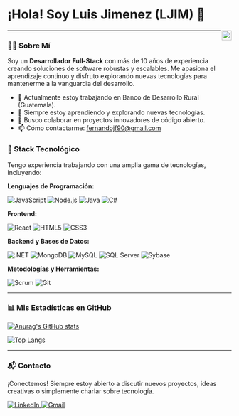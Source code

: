 # ¡Hola! Soy Luis Jimenez (LJIM) 👋

<a href="https://www.linkedin.com/in/luis-jimenez-768554189/">
  <img align="right" alt="LinkedIn" width="22px" src="https://cdn.jsdelivr.net/npm/simple-icons@v3/icons/linkedin.svg" />
</a>

---

### 👨‍💻 Sobre Mí

Soy un **Desarrollador Full-Stack** con más de 10 años de experiencia creando soluciones de software robustas y escalables. Me apasiona el aprendizaje continuo y disfruto explorando nuevas tecnologías para mantenerme a la vanguardia del desarrollo.

- 🔭 Actualmente estoy trabajando en Banco de Desarrollo Rural (Guatemala).
- 🌱 Siempre estoy aprendiendo y explorando nuevas tecnologías.
- 👯 Busco colaborar en proyectos innovadores de código abierto.
- 📫 Cómo contactarme: fernandojf90@gmail.com

### 🚀 Stack Tecnológico

Tengo experiencia trabajando con una amplia gama de tecnologías, incluyendo:

**Lenguajes de Programación:**
<p>
  <img alt="JavaScript" src="https://img.shields.io/badge/JavaScript-F7DF1E?style=for-the-badge&logo=javascript&logoColor=black" />
  <img alt="Node.js" src="https://img.shields.io/badge/Node.js-339933?style=for-the-badge&logo=nodedotjs&logoColor=white" />
  <img alt="Java" src="https://img.shields.io/badge/Java-ED8B00?style=for-the-badge&logo=java&logoColor=white" />
  <img alt="C#" src="https://img.shields.io/badge/C%23-239120?style=for-the-badge&logo=c-sharp&logoColor=white" />
</p>

**Frontend:**
<p>
  <img alt="React" src="https://img.shields.io/badge/React-20232A?style=for-the-badge&logo=react&logoColor=61DAFB" />
  <img alt="HTML5" src="https://img.shields.io/badge/HTML5-E34F26?style=for-the-badge&logo=html5&logoColor=white" />
  <img alt="CSS3" src="https://img.shields.io/badge/CSS3-1572B6?style=for-the-badge&logo=css3&logoColor=white" />
</p>

**Backend y Bases de Datos:**
<p>
  <img alt=".NET" src="https://img.shields.io/badge/.NET-512BD4?style=for-the-badge&logo=dotnet&logoColor=white" />
  <img alt="MongoDB" src="https://img.shields.io/badge/MongoDB-47A248?style=for-the-badge&logo=mongodb&logoColor=white" />
  <img alt="MySQL" src="https://img.shields.io/badge/MySQL-4479A1?style=for-the-badge&logo=mysql&logoColor=white" />
  <img alt="SQL Server" src="https://img.shields.io/badge/Microsoft%20SQL%20Server-CC2927?style=for-the-badge&logo=microsoftsqlserver&logoColor=white" />
  <img alt="Sybase" src="https://img.shields.io/badge/Sybase-E82A2E?style=for-the-badge&logo=sybase&logoColor=white" />
</p>

**Metodologías y Herramientas:**
<p>
  <img alt="Scrum" src="https://img.shields.io/badge/Scrum-0096D6?style=for-the-badge&logo=scrum&logoColor=white" />
  <img alt="Git" src="https://img.shields.io/badge/Git-F05032?style=for-the-badge&logo=git&logoColor=white" />
</p>

---

### 📊 Mis Estadísticas en GitHub

[![Anurag's GitHub stats](https://github-readme-stats.vercel.app/api?username=luisfjf&show_icons=true&theme=radical)](https://github.com/anuraghazra/github-readme-stats)

[![Top Langs](https://github-readme-stats.vercel.app/api/top-langs/?username=luisfjf&layout=compact&theme=radical)](https://github.com/anuraghazra/github-readme-stats)

---

### 📬 Contacto

¡Conectemos! Siempre estoy abierto a discutir nuevos proyectos, ideas creativas o simplemente charlar sobre tecnología.

<p>
  <a href="https://www.linkedin.com/in/luis-jimenez-768554189/" target="_blank">
    <img src="https://img.shields.io/badge/LinkedIn-0077B5?style=for-the-badge&logo=linkedin&logoColor=white" alt="LinkedIn">
  </a>
  <a href="mailto:fernandojf90@gmailc.om">
    <img src="https://img.shields.io/badge/Gmail-D14836?style=for-the-badge&logo=gmail&logoColor=white" alt="Gmail">
  </a>
</p>
